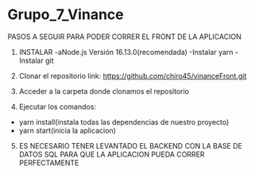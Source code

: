 # Grupo_7_Vinance

PASOS A SEGUIR PARA PODER CORRER EL FRONT DE LA APLICACION


1) INSTALAR
    -aNode.js Versión 16.13.0(recomendada)
    -Instalar yarn
    -Instalar git

2) Clonar el repositorio link: https://github.com/chiro45/vinanceFront.git

3) Acceder a la carpeta donde clonamos el repositorio 

4) Ejecutar los comandos:
  - yarn install(instala todas las dependencias de nuestro proyecto)
  - yarn start(inicia la aplicacion)


5) ES NECESARIO TENER LEVANTADO EL BACKEND CON LA BASE DE DATOS SQL PARA QUE LA APLICACION PUEDA CORRER PERFECTAMENTE
